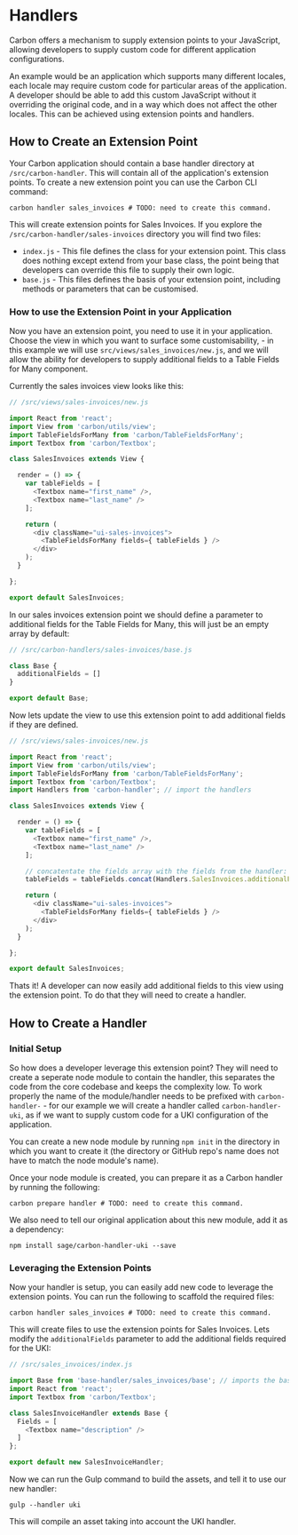 # Handlers

Carbon offers a mechanism to supply extension points to your JavaScript, allowing developers to supply custom code for different application configurations.

An example would be an application which supports many different locales, each locale may require custom code for particular areas of the application. A developer should be able to add this custom JavaScript without it overriding the original code, and in a way which does not affect the other locales. This can be achieved using extension points and handlers.

## How to Create an Extension Point

Your Carbon application should contain a base handler directory at `/src/carbon-handler`. This will contain all of the application's extension points. To create a new extension point you can use the Carbon CLI command:

```
carbon handler sales_invoices # TODO: need to create this command.
```

This will create extension points for Sales Invoices. If you explore the `/src/carbon-handler/sales-invoices` directory you will find two files:

* `index.js` - This file defines the class for your extension point. This class does nothing except extend from your base class, the point being that developers can override this file to supply their own logic.
* `base.js` - This files defines the basis of your extension point, including methods or parameters that can be customised.

### How to use the Extension Point in your Application

Now you have an extension point, you need to use it in your application. Choose the view in which you want to surface some customisability, - in this example we will use `src/views/sales_invoices/new.js`, and we will allow the ability for developers to supply additional fields to a Table Fields for Many component.

Currently the sales invoices view looks like this:

```js
// /src/views/sales-invoices/new.js

import React from 'react';
import View from 'carbon/utils/view';
import TableFieldsForMany from 'carbon/TableFieldsForMany';
import Textbox from 'carbon/Textbox';

class SalesInvoices extends View {

  render = () => {
    var tableFields = [
      <Textbox name="first_name" />,
      <Textbox name="last_name" />
    ];

    return (
      <div className="ui-sales-invoices">
        <TableFieldsForMany fields={ tableFields } />
      </div>
    );
  }

};

export default SalesInvoices;
```

In our sales invoices extension point we should define a parameter to additional fields for the Table Fields for Many, this will just be an empty array by default:

```js
// /src/carbon-handlers/sales-invoices/base.js

class Base {
  additionalFields = []
}

export default Base;
```

Now lets update the view to use this extension point to add additional fields if they are defined.

```js
// /src/views/sales-invoices/new.js

import React from 'react';
import View from 'carbon/utils/view';
import TableFieldsForMany from 'carbon/TableFieldsForMany';
import Textbox from 'carbon/Textbox';
import Handlers from 'carbon-handler'; // import the handlers

class SalesInvoices extends View {

  render = () => {
    var tableFields = [
      <Textbox name="first_name" />,
      <Textbox name="last_name" />
    ];

    // concatentate the fields array with the fields from the handler:
    tableFields = tableFields.concat(Handlers.SalesInvoices.additionalFields);

    return (
      <div className="ui-sales-invoices">
        <TableFieldsForMany fields={ tableFields } />
      </div>
    );
  }

};

export default SalesInvoices;
```

Thats it! A developer can now easily add additional fields to this view using the extension point. To do that they will need to create a handler.

## How to Create a Handler

### Initial Setup

So how does a developer leverage this extension point? They will need to create a seperate node module to contain the handler, this separates the code from the core codebase and keeps the complexity low. To work properly the name of the module/handler needs to be prefixed with `carbon-handler-` - for our example we will create a handler called `carbon-handler-uki`, as if we want to supply custom code for a UKI configuration of the application.

You can create a new node module by running `npm init` in the directory in which you want to create it (the directory or GitHub repo's name does not have to match the node module's name).

Once your node module is created, you can prepare it as a Carbon handler by running the following:

```
carbon prepare handler # TODO: need to create this command.
```

We also need to tell our original application about this new module, add it as a dependency:

```
npm install sage/carbon-handler-uki --save
```

### Leveraging the Extension Points

Now your handler is setup, you can easily add new code to leverage the extension points. You can run the following to scaffold the required files:

```
carbon handler sales_invoices # TODO: need to create this command.
```

This will create files to use the extension points for Sales Invoices. Lets modify the `additionalFields` parameter to add the additional fields required for the UKI:

```js
// /src/sales_invoices/index.js

import Base from 'base-handler/sales_invoices/base'; // imports the base class so we can extend from it and update only the parameters we want
import React from 'react';
import Textbox from 'carbon/Textbox';

class SalesInvoiceHandler extends Base {
  Fields = [
    <Textbox name="description" />
  ]
};

export default new SalesInvoiceHandler;
```

Now we can run the Gulp command to build the assets, and tell it to use our new handler:

```
gulp --handler uki
```

This will compile an asset taking into account the UKI handler.
